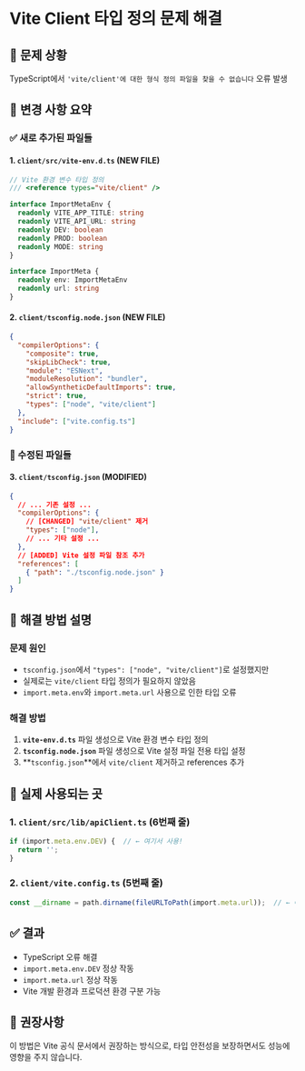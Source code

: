 # Vite Client 타입 정의 문제 해결

## 🔧 문제 상황
TypeScript에서 `'vite/client'에 대한 형식 정의 파일을 찾을 수 없습니다` 오류 발생

## 📝 변경 사항 요약

### ✅ 새로 추가된 파일들

#### 1. `client/src/vite-env.d.ts` (NEW FILE)
```typescript
// Vite 환경 변수 타입 정의
/// <reference types="vite/client" />

interface ImportMetaEnv {
  readonly VITE_APP_TITLE: string
  readonly VITE_API_URL: string
  readonly DEV: boolean
  readonly PROD: boolean
  readonly MODE: string
}

interface ImportMeta {
  readonly env: ImportMetaEnv
  readonly url: string
}
```

#### 2. `client/tsconfig.node.json` (NEW FILE)
```json
{
  "compilerOptions": {
    "composite": true,
    "skipLibCheck": true,
    "module": "ESNext",
    "moduleResolution": "bundler",
    "allowSyntheticDefaultImports": true,
    "strict": true,
    "types": ["node", "vite/client"]
  },
  "include": ["vite.config.ts"]
}
```

### 🔄 수정된 파일들

#### 3. `client/tsconfig.json` (MODIFIED)
```json
{
  // ... 기존 설정 ...
  "compilerOptions": {
    // [CHANGED] "vite/client" 제거
    "types": ["node"],
    // ... 기타 설정 ...
  },
  // [ADDED] Vite 설정 파일 참조 추가
  "references": [
    { "path": "./tsconfig.node.json" }
  ]
}
```

## 🎯 해결 방법 설명

### 문제 원인
- `tsconfig.json`에서 `"types": ["node", "vite/client"]`로 설정했지만
- 실제로는 `vite/client` 타입 정의가 필요하지 않았음
- `import.meta.env`와 `import.meta.url` 사용으로 인한 타입 오류

### 해결 방법
1. **`vite-env.d.ts`** 파일 생성으로 Vite 환경 변수 타입 정의
2. **`tsconfig.node.json`** 파일 생성으로 Vite 설정 파일 전용 타입 설정
3. **`tsconfig.json`**에서 `vite/client` 제거하고 references 추가

## 📍 실제 사용되는 곳

### 1. `client/src/lib/apiClient.ts` (6번째 줄)
```typescript
if (import.meta.env.DEV) {  // ← 여기서 사용!
  return '';
}
```

### 2. `client/vite.config.ts` (5번째 줄)
```typescript
const __dirname = path.dirname(fileURLToPath(import.meta.url));  // ← 여기서도 사용!
```

## ✅ 결과
- TypeScript 오류 해결
- `import.meta.env.DEV` 정상 작동
- `import.meta.url` 정상 작동
- Vite 개발 환경과 프로덕션 환경 구분 가능

## 🚀 권장사항
이 방법은 Vite 공식 문서에서 권장하는 방식으로, 타입 안전성을 보장하면서도 성능에 영향을 주지 않습니다. 